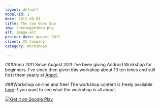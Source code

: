 ```yaml
---
layout: default
modal-id: 1
date: 2011-08-01
title: The Cow Goes Boo
img: thecowgoesboo.png
alt: image-alt
project-date: August 2011
client: VX Company
category: Workshops

---
```


###Anno 2011
Since August 2011 I've been giving Android Workshop for beginners. I've since then given this workshop about 10 ten times and still host them yearly at [Appril](http://apprilfestival.com/events/android-beginners-workshop/).

###Workshop on-line and free!
The workshop content is freely available [here](https://github.com/dutchaug/beginners-workshop/blob/master/README.md) if you want to see what the workshop is all about.

[![Get it on Google Play](https://developer.android.com/images/brand/en_generic_rgb_wo_45.png)](https://play.google.com/store/apps/details?id=nl.codestone.thecowgoesboo)